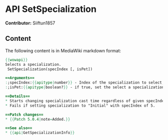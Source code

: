 # API SetSpecialization

**Contributor:** Siiftun1857

## Content

The following content is in MediaWiki markdown format:

```mediawiki
{{wowapi}}
Selects a specialization.
 SetSpecialization(specIndex [, isPet])

==Arguments==
:;specIndex:{{apitype|number}} - Index of the specialization to select, ascending from 1.
:;isPet:{{apitype|boolean?}} - if true, set the select a specialization for the player's pet, otherwise, select a specialization for the player.

==Details==
* Starts changing specialization cast time regardless of given specIndex is valid or not.
* Fails if setting specialization to "Initial" with specIndex of 5.

==Patch changes==
* {{Patch 5.0.4|note=Added.}}

==See also==
* {{api|GetSpecializationInfo}}
```